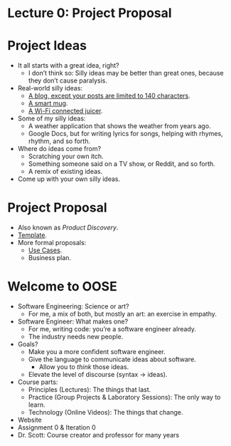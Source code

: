 # Lecture 0: Project Proposal

# Project Ideas

- It all starts with a great idea, right?
  - I don’t think so: Silly ideas may be better than great ones, because they don’t cause paralysis.
- Real-world silly ideas:
  - [A blog, except your posts are limited to 140 characters](https://twitter.com).
  - [A smart mug](https://ember.com).
  - [A Wi-Fi connected juicer](https://en.wikipedia.org/wiki/Juicero).
- Some of my silly ideas:
  - A weather application that shows the weather from years ago.
  - Google Docs, but for writing lyrics for songs, helping with rhymes, rhythm, and so forth.
- Where do ideas come from?
  - Scratching your own itch.
  - Something someone said on a TV show, or Reddit, and so forth.
  - A remix of existing ideas.
- Come up with your own silly ideas.

# Project Proposal

- Also known as *Product Discovery*.
- [Template](/iterations/0#template).
- More formal proposals:
  - [Use Cases](https://www.seguetech.com/user-stories-vs-use-cases-pros-cons-agile-development/).
  - Business plan.

# Welcome to OOSE

- Software Engineering: Science or art?
  - For me, a mix of both, but mostly an art: an exercise in empathy.
- Software Engineer: What makes one?
  - For me, writing code: you’re a software engineer already.
  - The industry needs new people.
- Goals?
  - Make you a more confident software engineer.
  - Give the language to communicate ideas about software.
    - Allow you to _think_ those ideas.
  - Elevate the level of discourse (syntax → ideas).
- Course parts:
  - Principles (Lectures): The things that last.
  - Practice (Group Projects & Laboratory Sessions): The only way to learn.
  - Technology (Online Videos): The things that change.
- Website
- Assignment 0 & Iteration 0
- Dr. Scott: Course creator and professor for many years
